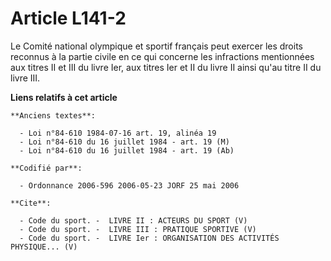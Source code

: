 # Article L141-2

Le Comité national olympique et sportif français peut exercer les droits reconnus à la partie civile en ce qui concerne les
infractions mentionnées aux titres II et III du livre Ier, aux titres Ier et II du livre II ainsi qu'au titre II du livre
III.

**Liens relatifs à cet article**

	**Anciens textes**:

	  - Loi n°84-610 1984-07-16 art. 19, alinéa 19
	  - Loi n°84-610 du 16 juillet 1984 - art. 19 (M)
	  - Loi n°84-610 du 16 juillet 1984 - art. 19 (Ab)

	**Codifié par**:

	  - Ordonnance 2006-596 2006-05-23 JORF 25 mai 2006

	**Cite**:

	  - Code du sport. -  LIVRE II : ACTEURS DU SPORT (V)
	  - Code du sport. -  LIVRE III : PRATIQUE SPORTIVE (V)
	  - Code du sport. -  LIVRE Ier : ORGANISATION DES ACTIVITÉS PHYSIQUE... (V)
